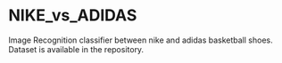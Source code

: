 # NIKE_vs_ADIDAS
Image Recognition classifier between nike and adidas basketball shoes. Dataset is available in the repository.
